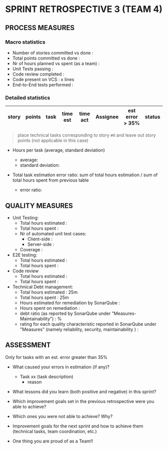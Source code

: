 SPRINT RETROSPECTIVE 3 (TEAM 4)
=====================================

## PROCESS MEASURES 

### Macro statistics

- Number of stories committed vs done :
- Total points committed vs done :
- Nr of hours planned vs spent (as a team) :
- Unit Tests passing :
- Code review completed :
- Code present on VCS : x lines
- End-to-End tests performed :

### Detailed statistics

| story | points | task | time est | time act | Assignee               | est error > 35%      | status |
| ----- | ------ | ---- | -------- | -------- | ---------------------- | -------------------- | ------ |

> place technical tasks corresponding to story `#0` and leave out story points (not applicable in this case)

- Hours per task (average, standard deviation)
  - average: 
  - standard deviation: 

- Total task estimation error ratio: sum of total hours estimation / sum of total hours spent from previous table
  - error ratio: 

## QUALITY MEASURES

- Unit Testing:
  - Total hours estimated : 
  - Total hours spent : 
  - Nr of automated unit test cases:
    - Client-side : 
    - Server-side : 
  - Coverage : 
- E2E testing:
  - Total hours estimated : 
  - Total hours spent : 
- Code review
  - Total hours estimated :
  - Total hours spent : 
- Technical Debt management:
  - Total hours estimated : 25m
  - Total hours spent : 25m
  - Hours estimated for remediation by SonarQube : 
  - Hours spent on remediation : 
  - debt ratio (as reported by SonarQube under "Measures-Maintainability") : %
  - rating for each quality characteristic reported in SonarQube under "Measures" (namely reliability, security, maintainability ) : 

## ASSESSMENT

Only for tasks with an est. error greater than 35% 

- What caused your errors in estimation (if any)?
  - Task xx (task description)
    - reason

- What lessons did you learn (both positive and negative) in this sprint?
<!-- OLD THINGS
  - POSITIVE
    - initial discussion about page design improves the quality of the development process
    - sometimes asking colleagues for help can save a lot of time
  - NEGATIVE
    - understimate a task that you are doing alone for first time
-->

- Which improvement goals set in the previous retrospective were you able to achieve? 

<!-- OLD THINGS
  - augment threshold for coverage (80%)
  - better discuss the design of the pages
-->

- Which ones you were not able to achieve? Why?
<!-- OLD THINGS
  - reduce code duplication: not done due to lack of time
-->

- Improvement goals for the next sprint and how to achieve them (technical tasks, team coordination, etc.)
<!-- OLD THINGS
  - complete all committed stories
  - reduce technical debt to 10 min
  - reduce code duplication to 4%
-->

- One thing you are proud of as a Team!!
<!-- OLD THINGS
  - we are keeping under control the complexity of the project as it is growing in size. Likewise the quality is not decreasing as the project is growing.
-->
